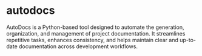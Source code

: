 # autodocs
AutoDocs is a Python-based tool designed to automate the generation, organization, and management of project documentation. It streamlines repetitive tasks, enhances consistency, and helps maintain clear and up-to-date documentation across development workflows.
